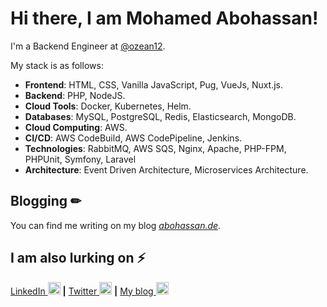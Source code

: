 # Hi there, I am Mohamed Abohassan!

I'm a Backend Engineer at [@ozean12](https://www.billie.io/).

My stack is as follows:
* **Frontend**: HTML, CSS, Vanilla JavaScript, Pug, VueJs, Nuxt.js.
* **Backend**: PHP, NodeJS.
* **Cloud Tools**: Docker, Kubernetes, Helm.
* **Databases**: MySQL, PostgreSQL, Redis, Elasticsearch, MongoDB.
* **Cloud Computing**: AWS.
* **CI/CD**: AWS CodeBuild, AWS CodePipeline, Jenkins.
* **Technologies**: RabbitMQ, AWS SQS, Nginx, Apache, PHP-FPM, PHPUnit, Symfony, Laravel
* **Architecture**: Event Driven Architecture, Microservices Architecture.

## Blogging  &#x270f;
You can find me writing on my blog *[abohassan.de](https://abohassan.de)*.

## I am also lurking on ⚡
[LinkedIn <img src='https://cdn.jsdelivr.net/npm/simple-icons@3.0.1/icons/linkedin.svg' alt='linkedin' height='20'>](https://www.linkedin.com/in/m-abohassan/) **|** [Twitter <img src='https://cdn.jsdelivr.net/npm/simple-icons@3.0.1/icons/twitter.svg' alt='twitter' height='20'>](https://twitter.com/@m_abohassan1) **|** [My blog <img src='https://cdn.jsdelivr.net/npm/simple-icons@3.0.1/icons/icloud.svg' alt='website' height='20'>](https://abohassan.de/)
